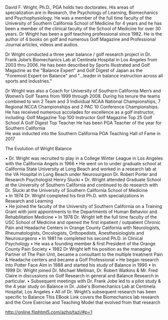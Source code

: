 David F. Wright, Ph.D., PGA holds two doctorates.  His areas of specialization are in Research, the Psychology of Learning, Biomechanics and Psychophysiology.  He was a member of the full time faculty of the University of Southern California School of Medicine for 4 years and he has been a member of the clinical faculty of the School of Medicine for over 30 years.  Dr Wright has been a golf teaching professional since 1982.  He is the author of 4 books on golf and numerous Golf Magazine and Professional Journal articles, videos and audios.  

Dr Wright conducted a three year balance / golf research project in Dr. Frank Jobe’s Biomechanics Lab at Centinela Hospital in Los Angeles from 2003 thru 2006.  He has been described by Sports Illustrated and Golf Magazine as the "Balance Expert" and Golf Digest of Japan as the "Foremost Expert on Balance" and "...leader in balance instruction across all sports and industries."

Dr Wright was also a Coach for University of Southern California Men’s and Women’s Golf Teams from 1999 through 2008.  During his tenure the teams combined to win 2 Team and 3 Individual NCAA National Championships, 7 Regional NCCA Championships and 2 PAC 10 Conference Championships.
He has received numerous accolades for excellence as a golf instructor, including:
Golf Magazine Top 100 Instructor
Golf Magazine Top 25 Golf School
A Golf Digest Top Teacher
He has been PGA Teacher of the year for Southern California  
He was inducted into the Southern California PGA Teaching Hall of Fame in 2017 
 
The Evolution of Wright Balance

•	Dr. Wright was recruited to play in a College Winter League in Los Angeles with the California Angels in 1966
•	He went on to under graduate school at California State University at Long Beach and worked in a research lab at the VA Hospital in Long Beach under Neurosurgeon Dr. Robert Porter and Research Psychologist Henry Slucki
•	Dr. Wright attended Graduate School at the University of Southern California and continued to do research with Dr. Slucki at the University of Southern California School of Medicine 	
•	 In 1974 Dr. Wright completed his first Ph.D. with specializations in Research and Learning   
•	He joined the faculty of the University of Southern California on a Training Grant with joint appointments to the Departments of Human Behavior and Rehabilitation Medicine
•	In 1978 Dr. Wright left the full time faculty of the USC School of  Medicine and opened the first inpatient / outpatient Chronic Pain and Headache Centers in Orange County California with Neurologists, Rheumatologists, Oncologists, Orthopedists, Anesthesiologists and Neurosurgeons 
•	In 1981 he completed his second Ph.D. in Clinical Psychology
•	He was a founding member & first President of the Orange County Pain Society
•	1982 Dr Wright left his position as the managing Partner of The Pain Unit, became a consultant to the multiple treatment Pain & Headache centers and became a Golf Professional
•	He began research into Putter Face Aim in 1988 and started his study of Balance in 1990 
•	In 1999 Dr. Wright joined Dr. Michael Mellman, Dr. Robert Watkins & Mr. Fred Claire in discussions on Golf Research in general and Balance Research in particular.
•	Subsequent meetings with Dr. Frank Jobe led to a pilot study & the 4 year study on Balance in Dr. Jobe's Biomechanics Lab at Centinela Hospital, Los Angeles
•	All of Dr. Wright’s subsequent research has been specific to Balance
This EBook Link covers the Biomechanics lab research and the Core Exercise and Teaching Model that evolved from that research

http://online.fliphtml5.com/azhq/tazi/#p=1
